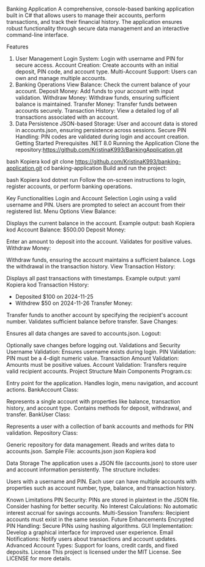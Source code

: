 Banking Application
A comprehensive, console-based banking application built in C# that allows users to manage their accounts, perform transactions, and track their financial history. The application ensures robust functionality through secure data management and an interactive command-line interface.

Features
1. User Management
Login System: Login with username and PIN for secure access.
Account Creation: Create accounts with an initial deposit, PIN code, and account type.
Multi-Account Support: Users can own and manage multiple accounts.
2. Banking Operations
View Balance: Check the current balance of your account.
Deposit Money: Add funds to your account with input validation.
Withdraw Money: Withdraw funds, ensuring sufficient balance is maintained.
Transfer Money: Transfer funds between accounts securely.
Transaction History: View a detailed log of all transactions associated with an account.
3. Data Persistence
JSON-based Storage: User and account data is stored in accounts.json, ensuring persistence across sessions.
Secure PIN Handling: PIN codes are validated during login and account creation.
Getting Started
Prerequisites
.NET 8.0
Running the Application
Clone the repository:https://github.com/KristinaK993/BankingApplication.git

bash
Kopiera kod
git clone https://github.com/KristinaK993/banking-application.git
cd banking-application
Build and run the project:

bash
Kopiera kod
dotnet run
Follow the on-screen instructions to login, register accounts, or perform banking operations.

Key Functionalities
Login and Account Selection
Login using a valid username and PIN.
Users are prompted to select an account from their registered list.
Menu Options
View Balance:

Displays the current balance in the account.
Example output:
bash
Kopiera kod
Account Balance: $500.00
Deposit Money:

Enter an amount to deposit into the account.
Validates for positive values.
Withdraw Money:

Withdraw funds, ensuring the account maintains a sufficient balance.
Logs the withdrawal in the transaction history.
View Transaction History:

Displays all past transactions with timestamps.
Example output:
yaml
Kopiera kod
Transaction History:
- Deposited $100 on 2024-11-25
- Withdrew $50 on 2024-11-26
Transfer Money:

Transfer funds to another account by specifying the recipient's account number.
Validates sufficient balance before transfer.
Save Changes:

Ensures all data changes are saved to accounts.json.
Logout:

Optionally save changes before logging out.
Validations and Security
Username Validation: Ensures username exists during login.
PIN Validation: PIN must be a 4-digit numeric value.
Transaction Amount Validation: Amounts must be positive values.
Account Validation: Transfers require valid recipient accounts.
Project Structure
Main Components
Program.cs:

Entry point for the application.
Handles login, menu navigation, and account actions.
BankAccount Class:

Represents a single account with properties like balance, transaction history, and account type.
Contains methods for deposit, withdrawal, and transfer.
BankUser Class:

Represents a user with a collection of bank accounts and methods for PIN validation.
Repository<T> Class:

Generic repository for data management.
Reads and writes data to accounts.json.
Sample File: accounts.json
json
Kopiera kod

Data Storage
The application uses a JSON file (accounts.json) to store user and account information persistently. The structure includes:

Users with a username and PIN.
Each user can have multiple accounts with properties such as account number, type, balance, and transaction history.

Known Limitations
PIN Security: PINs are stored in plaintext in the JSON file. Consider hashing for better security.
No Interest Calculations: No automatic interest accrual for savings accounts.
Multi-Session Transfers: Recipient accounts must exist in the same session.
Future Enhancements
Encrypted PIN Handling: Secure PINs using hashing algorithms.
GUI Implementation: Develop a graphical interface for improved user experience.
Email Notifications: Notify users about transactions and account updates.
Advanced Account Types: Support for loans, credit cards, and fixed deposits.
License
This project is licensed under the MIT License. See LICENSE for more details.
